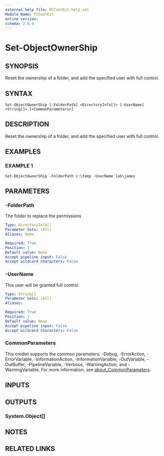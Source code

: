 ```yaml
---
external help file: PSToolKit-help.xml
Module Name: PSToolKit
online version:
schema: 2.0.0
---
```


# Set-ObjectOwnerShip

## SYNOPSIS
Reset the ownership of a folder, and add the specified user with full control.

## SYNTAX

```
Set-ObjectOwnerShip [-FolderPath] <DirectoryInfo[]> [-UserName] <String[]> [<CommonParameters>]
```

## DESCRIPTION
Reset the ownership of a folder, and add the specified user with full control.

## EXAMPLES

### EXAMPLE 1
```
Set-ObjectOwnerShip -FolderPath c:\temp -UserName lab\james
```

## PARAMETERS

### -FolderPath
The folder to replace the permissions

```yaml
Type: DirectoryInfo[]
Parameter Sets: (All)
Aliases: Name

Required: True
Position: 1
Default value: None
Accept pipeline input: False
Accept wildcard characters: False
```

### -UserName
This user will be granted full control.

```yaml
Type: String[]
Parameter Sets: (All)
Aliases:

Required: True
Position: 2
Default value: None
Accept pipeline input: False
Accept wildcard characters: False
```

### CommonParameters
This cmdlet supports the common parameters: -Debug, -ErrorAction, -ErrorVariable, -InformationAction, -InformationVariable, -OutVariable, -OutBuffer, -PipelineVariable, -Verbose, -WarningAction, and -WarningVariable. For more information, see [about_CommonParameters](http://go.microsoft.com/fwlink/?LinkID=113216).

## INPUTS

## OUTPUTS

### System.Object[]
## NOTES

## RELATED LINKS
